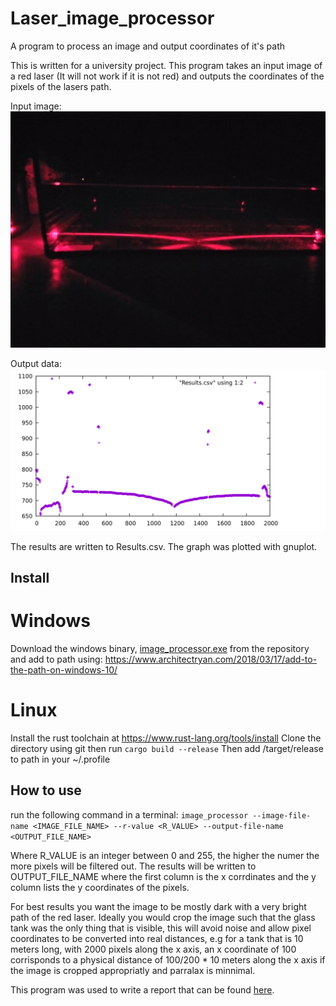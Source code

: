 # Laser_image_processor
A program to process an image and output coordinates of it's path

This is written for a university project.
This program takes an input image of a red laser (It will not work if it is not red) and outputs the coordinates of the pixels of the lasers path.

Input image:
![test](Images/test.jpeg)

Output data:
![test_output](Images/graph)

The results are written to Results.csv.
The graph was plotted with gnuplot.


## Install
# Windows
Download the windows binary, [image_processor.exe](/image_processor.exe) from the repository and add to path using: https://www.architectryan.com/2018/03/17/add-to-the-path-on-windows-10/

# Linux
Install the rust toolchain at https://www.rust-lang.org/tools/install
Clone the directory using git then run ` cargo build --release `
Then add /target/release to path in your ~/.profile 


## How to use

run the following command in a terminal: `image_processor --image-file-name <IMAGE_FILE_NAME> --r-value <R_VALUE> --output-file-name <OUTPUT_FILE_NAME>`

Where R_VALUE is an integer between 0 and 255, the higher the numer the more pixels will be filtered out.
The results will be written to OUTPUT_FILE_NAME where the first column is the x corrdinates and the y column lists the y coordinates of the pixels.

For best results you want the image to be mostly dark with a very bright path of the red laser. Ideally you would crop the image such that the glass tank was the only thing that is visible, this will avoid noise and allow pixel coordinates to be converted into real distances, e.g for a tank that is 10 meters long, with 2000 pixels along the x axis, an x coordinate of 100 corrisponds to a physical distance of 100/200 * 10 meters along the x axis if the image is cropped appropriatly and parralax is minnimal.



This program was used to write a report that can be found [here](/RLI_Version_2.pdf).
